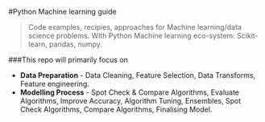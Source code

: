 #Python Machine learning guide

>Code examples, recipies, approaches for Machine learning/data science problems. 
>With Python Machine learning eco-system: Scikit-learn, pandas, numpy.

###This repo will primarily focus on 
* **Data Preparation** - Data Cleaning, Feature Selection, Data Transforms, Feature engineering.
* **Modelling Process** - Spot Check & Compare Algorithms, Evaluate Algorithms, Improve Accuracy, Algorithm Tuning, Ensembles, Spot Check Algorithms, Compare Algorithms, Finalising Model.

